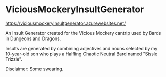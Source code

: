 # ViciousMockeryInsultGenerator


https://viciousmockeryinsultgenerator.azurewebsites.net/

An Insult Generator created for the Vicious Mockery cantrip used by Bards in Dungeons and Dragons.

Insults are generated by combining adjectives and nouns selected by my 10-year-old son who plays a Halfling Chaotic Neutral Bard named "Sissle Trizzle".

Disclaimer: Some swearing. 

